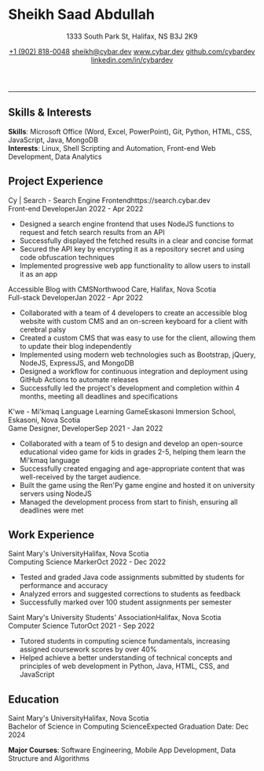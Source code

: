 # Sheikh Saad Abdullah

<header>
<p>1333 South Park St, Halifax, NS B3J 2K9</p>
<section>
<a href='tel:+19028180048'>+1 (902) 818-0048</a>
<a href='mailto:sheikh@cybar.dev'>sheikh@cybar.dev</a>
<a href='https://www.cybar.dev'>www.cybar.dev</a>
<a href='https://github.com/cybardev'>github.com/cybardev</a>
<a href='https://www.linkedin.com/in/cybardev'>linkedin.com/in/cybardev</a>
</section>
</header>

---

## Skills & Interests

**Skills**: Microsoft Office (Word, Excel, PowerPoint), Git, Python, HTML, CSS, JavaScript, Java, MongoDB  
**Interests**: Linux, Shell Scripting and Automation, Front-end Web Development, Data Analytics

## Project Experience

<div class='xp-h'><span>Cy | Search - Search Engine Frontend</span><span>https://search.cybar.dev</span></div>
<div class='xp-s'><span>Front-end Developer</span><span>Jan 2022 - Apr 2022</span></div>

- Designed a search engine frontend that uses NodeJS functions to request and fetch search results from an API
- Successfully displayed the fetched results in a clear and concise format
- Secured the API key by encrypting it as a repository secret and using code obfuscation techniques
- Implemented progressive web app functionality to allow users to install it as an app

<div class='xp-h'><span>Accessible Blog with CMS</span><span>Northwood Care, Halifax, Nova Scotia</span></div>
<div class='xp-s'><span>Full-stack Developer</span><span>Jan 2022 - Apr 2022</span></div>

- Collaborated with a team of 4 developers to create an accessible blog website with custom CMS and an on-screen keyboard for a client with cerebral palsy
- Created a custom CMS that was easy to use for the client, allowing them to update their blog independently
- Implemented using modern web technologies such as Bootstrap, jQuery, NodeJS, ExpressJS, and MongoDB
- Designed a workflow for continuous integration and deployment using GitHub Actions to automate releases
- Successfully led the project's development and completion within 4 months, meeting all deadlines and specifications

<div class='xp-h'><span>K'we - Mi'kmaq Language Learning Game</span><span>Eskasoni Immersion School, Eskasoni, Nova Scotia</span></div>
<div class='xp-s'><span>Game Designer, Developer</span><span>Sep 2021 - Jan 2022</span></div>

- Collaborated with a team of 5 to design and develop an open-source educational video game for kids in grades 2-5, helping them learn the Mi'kmaq language
- Successfully created engaging and age-appropriate content that was well-received by the target audience.
- Built the game using the Ren'Py game engine and hosted it on university servers using NodeJS
- Managed the development process from start to finish, ensuring all deadlines were met

## Work Experience

<div class='xp-h'><span>Saint Mary's University</span><span>Halifax, Nova Scotia</span></div>
<div class='xp-s'><span>Computing Science Marker</span><span>Oct 2022 - Dec 2022</span></div>

- Tested and graded Java code assignments submitted by students for performance and accuracy
- Analyzed errors and suggested corrections to students as feedback
- Successfully marked over 100 student assignments per semester

<div class='xp-h'><span>Saint Mary's University Students' Association</span><span>Halifax, Nova Scotia</span></div>
<div class='xp-s'><span>Computer Science Tutor</span><span>Oct 2021 - Sep 2022</span></div>

- Tutored students in computing science fundamentals, increasing assigned coursework scores by over 40%
- Helped achieve a better understanding of technical concepts and principles of web development in Python, Java, HTML, CSS, and JavaScript

## Education

<div class='xp-h'><span>Saint Mary's University</span><span>Halifax, Nova Scotia</span></div>
<div class='xp-s'><span>Bachelor of Science in Computing Science</span><span>Expected Graduation Date: Dec 2024</span></div>

**Major Courses**: Software Engineering, Mobile App Development, Data Structure and Algorithms

